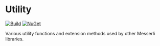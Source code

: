 # Utility

[![Build](https://github.com/messerli-informatik-ag/utility/workflows/Build/badge.svg)](https://github.com/messerli-informatik-ag/utility/actions?query=workflow%3ABuild)
[![NuGet](https://img.shields.io/nuget/v/Messerli.Utility.svg)](https://www.nuget.org/packages/Messerli.Utility/)

Various utility functions and extension methods used by other Messerli libraries.
